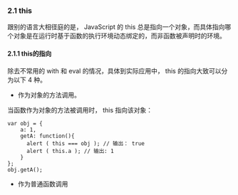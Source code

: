 ### 2.1 this
跟别的语言大相径庭的是， JavaScript 的 this 总是指向一个对象，而具体指向哪个对象是在运行时基于函数的执行环境动态绑定的，而非函数被声明时的环境。
#### 2.1.1 this的指向
除去不常用的 with 和 eval 的情况，具体到实际应用中， this 的指向大致可以分为以下 4 种。
- 作为对象的方法调用。

当函数作为对象的方法被调用时， this 指向该对象：
```
var obj = {
    a: 1,
    getA: function(){
      alert ( this === obj ); // 输出： true
      alert ( this.a ); // 输出: 1
    }
};
obj.getA();
```
- 作为普通函数调用
